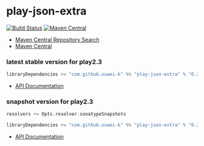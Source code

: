# play-json-extra

[![Build Status](https://secure.travis-ci.org/xuwei-k/play-json-extra.png)](http://travis-ci.org/xuwei-k/play-json-extra)
[![Maven Central](https://maven-badges.herokuapp.com/maven-central/com.github.xuwei-k/play-json-extra_2.11/badge.svg)](https://maven-badges.herokuapp.com/maven-central/com.github.xuwei-k/play-json-extra_2.11)


- [Maven Central Repository Search](http://search.maven.org/#search%7Cga%7C1%7Cg%3A%22com.github.xuwei-k%22%20AND%20a%3A%22play-json-extra_2.10%22)
- [Maven Central](http://repo1.maven.org/maven2/com/github/xuwei-k/play-json-extra_2.10/)


### latest stable version for play2.3

```scala
libraryDependencies += "com.github.xuwei-k" %% "play-json-extra" % "0.2.2"
```

- [API Documentation](https://oss.sonatype.org/service/local/repositories/releases/archive/com/github/xuwei-k/play-json-extra_2.10/0.2.2/play-json-extra_2.10-0.2.2-javadoc.jar/!/index.html)

### snapshot version for play2.3

```scala
resolvers += Opts.resolver.sonatypeSnapshots

libraryDependencies += "com.github.xuwei-k" %% "play-json-extra" % "0.2.3-SNAPSHOT"
```

- [API Documentation](https://oss.sonatype.org/service/local/repositories/snapshots/archive/com/github/xuwei-k/play-json-extra_2.10/0.2.3-SNAPSHOT/play-json-extra_2.10-0.2.3-SNAPSHOT-javadoc.jar/!/index.html)



